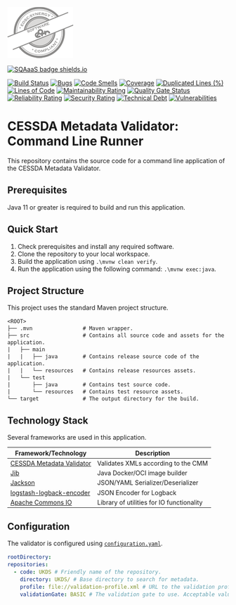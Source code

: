 [![SQAaaS badge](https://github.com/EOSC-synergy/SQAaaS/raw/master/badges/badges_150x116/badge_software_silver.png)](https://api.eu.badgr.io/public/assertions/9J5JLuvIS5qScYe7-5cNuQ "SQAaaS silver badge achieved")

[![SQAaaS badge shields.io](https://img.shields.io/badge/sqaaas%20software-silver-lightgrey)](https://api.eu.badgr.io/public/assertions/9J5JLuvIS5qScYe7-5cNuQ "SQAaaS silver badge achieved")

[![Build Status](https://jenkins.cessda.eu/buildStatus/icon?job=cessda.cmv.console%2Fmain)](https://jenkins.cessda.eu/job/cessda.cmv.console/job/main/)
[![Bugs](https://sonarqube.cessda.eu/api/project_badges/measure?project=eu.cessda.cmv%3Acmv-console&metric=bugs)](https://sonarqube.cessda.eu/dashboard?id=eu.cessda.cmv%3Acmv-console)
[![Code Smells](https://sonarqube.cessda.eu/api/project_badges/measure?project=eu.cessda.cmv%3Acmv-console&metric=code_smells)](https://sonarqube.cessda.eu/dashboard?id=eu.cessda.cmv%3Acmv-console)
[![Coverage](https://sonarqube.cessda.eu/api/project_badges/measure?project=eu.cessda.cmv%3Acmv-console&metric=coverage)](https://sonarqube.cessda.eu/dashboard?id=eu.cessda.cmv%3Acmv-console)
[![Duplicated Lines (%)](https://sonarqube.cessda.eu/api/project_badges/measure?project=eu.cessda.cmv%3Acmv-console&metric=duplicated_lines_density)](https://sonarqube.cessda.eu/dashboard?id=eu.cessda.cmv%3Acmv-console)
[![Lines of Code](https://sonarqube.cessda.eu/api/project_badges/measure?project=eu.cessda.cmv%3Acmv-console&metric=ncloc)](https://sonarqube.cessda.eu/dashboard?id=eu.cessda.cmv%3Acmv-console)
[![Maintainability Rating](https://sonarqube.cessda.eu/api/project_badges/measure?project=eu.cessda.cmv%3Acmv-console&metric=sqale_rating)](https://sonarqube.cessda.eu/dashboard?id=eu.cessda.cmv%3Acmv-console)
[![Quality Gate Status](https://sonarqube.cessda.eu/api/project_badges/measure?project=eu.cessda.cmv%3Acmv-console&metric=alert_status)](https://sonarqube.cessda.eu/dashboard?id=eu.cessda.cmv%3Acmv-console)
[![Reliability Rating](https://sonarqube.cessda.eu/api/project_badges/measure?project=eu.cessda.cmv%3Acmv-console&metric=reliability_rating)](https://sonarqube.cessda.eu/dashboard?id=eu.cessda.cmv%3Acmv-console)
[![Security Rating](https://sonarqube.cessda.eu/api/project_badges/measure?project=eu.cessda.cmv%3Acmv-console&metric=security_rating)](https://sonarqube.cessda.eu/dashboard?id=eu.cessda.cmv%3Acmv-console)
[![Technical Debt](https://sonarqube.cessda.eu/api/project_badges/measure?project=eu.cessda.cmv%3Acmv-console&metric=sqale_index)](https://sonarqube.cessda.eu/dashboard?id=eu.cessda.cmv%3Acmv-console)
[![Vulnerabilities](https://sonarqube.cessda.eu/api/project_badges/measure?project=eu.cessda.cmv%3Acmv-console&metric=vulnerabilities)](https://sonarqube.cessda.eu/dashboard?id=eu.cessda.cmv%3Acmv-console)

# CESSDA Metadata Validator: Command Line Runner

This repository contains the source code for a command line application of the CESSDA Metadata Validator.

## Prerequisites

Java 11 or greater is required to build and run this application.

## Quick Start

1. Check prerequisites and install any required software.
2. Clone the repository to your local workspace.
3. Build the application using `.\mvnw clean verify`.
4. Run the application using the following command: `.\mvnw exec:java`.

## Project Structure

This project uses the standard Maven project structure.

```
<ROOT>
├── .mvn                # Maven wrapper.
├── src                 # Contains all source code and assets for the application.
|   ├── main
|   |   ├── java        # Contains release source code of the application.
|   |   └── resources   # Contains release resources assets.
|   └── test
|       ├── java        # Contains test source code.
|       └── resources   # Contains test resource assets.
└── target              # The output directory for the build.
```

## Technology Stack

Several frameworks are used in this application.

| Framework/Technology                               | Description                                               |
| -------------------------------------------------- | --------------------------------------------------------- |
| [CESSDA Metadata Validator](https://cmv.cessda.eu) | Validates XMLs according to the CMM                       | 
| [Jib](https://github.com/GoogleContainerTools/jib) | Java Docker/OCI image builder                             |
| [Jackson](https://github.com/FasterXML/jackson)    | JSON/YAML Serializer/Deserializer                         |
| [logstash-logback-encoder](https://github.com/logstash/logstash-logback-encoder/) | JSON Encoder for Logback   |
| [Apache Commons IO](https://commons.apache.org/proper/commons-io/) | Library of utilities for IO functionality |

## Configuration

The validator is configured using [`configuration.yaml`](src/main/resources/configuration.yaml).

```yaml
rootDirectory:
repositories:
  - code: UKDS # Friendly name of the repository.
    directory: UKDS/ # Base directory to search for metadata.
    profile: file://validation-profile.xml # URL to the validation profile.
    validationGate: BASIC # The validation gate to use. Acceptable values are BASIC, BASICPLUS, STANDARD, EXTENDED and STRICT.
```
